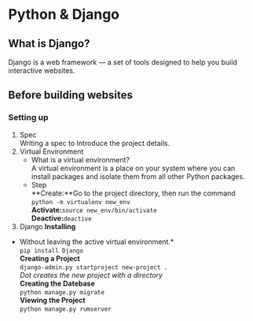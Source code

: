 # Python & Django
## What is Django?
Django is a web framework — a set of tools designed to help you build interactive websites.  

## Before building websites
### Setting up
1. Spec  
Writing a spec to Introduce the project details.
2. Virtual Environment
	* What is a virtual environment?  
	A virtual environment is a place on your system where you can install packages and isolate them from all other Python packages.  
	* Step  
	**Create:**Go to the project directory, then run the command  
	`python -m virtualenv new_env`  
	**Activate:**`source new_env/bin/activate`   
	**Deactive:**`deactive`  
3. Django
**Installing**  
* Without leaving the active virtual environment.*  
`pip install Django`  
**Creating a Project**  
`django-admin.py startproject new-project .`  
*Dot creates the new project with a directory*  
**Creating the Datebase**  
`python manage.py migrate`  
**Viewing the Project**  
`python manage.py rumserver`
